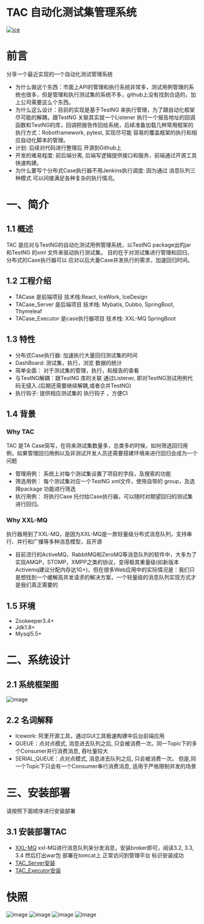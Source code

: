 # TAC 自动化测试集管理系统
[![ice](https://img.shields.io/badge/developing%20with-ICE-2077ff.svg)](https://github.com/alibaba/ice)

# 前言
分享一个最近实现的一个自动化测试管理系统
- 为什么做这个东西：市面上API的管理和执行系统非常多，测试用例管理的系统也很多，但是管理和执行测试集的系统不多，github上没有找到合适的，加上公司需要这么个东西。
- 为什么这么设计：目前的实现是基于TestNG 来执行管理，为了跟自动化框架尽可能的解耦，跟TestNG 关联其实就一个Listener 执行一个报告地址的回调函数和TestNG的库，回调把报告传回给系统，后续准备加载几种常用框架的 执行方式：Robotframework, pytest, 实现尽可能 容易的覆盖框架的执行和相应自动化脚本的管理。
- 计划: 后续对代码进行整理后 开源到Github上
- 开发的难易程度: 前后端分离, 后端写逻辑提供接口和服务，前端通过开源工具快速构建。
- 为什么要写个分布式Case执行器不用Jenkins执行调度: 因为通过 消息队列三种模式 可以间接满足各种复杂的执行情况。

# 一、简介
## 1.1 概述
TAC 是应对与TestNG的自动化测试用例管理系统，以TestNG package出的jar 和TestNG 的xml 文件来驱动执行测试集。
目的在于对测试集进行管理和回归，分布式的Case执行器可以 应对以后大量Case并发执行的需求，加速回归时间。

## 1.2 工程介绍
- TACase 是前端项目 技术栈:React, IceWork, IceDesign
- TACase_Server 是后端项目 技术栈: Mybatis, Dubbo, SpringBoot, Thymeleaf
- TACase_Executor 是case执行器项目 技术栈: XXL-MQ SpringBoot

## 1.3 特性
- 分布式Case执行器: 加速执行大量回归测试集的时间
- DashBoard: 测试集，执行，浏览 数据的统计
- 简单全面： 对于测试集的管理，执行，和报告的查看
- 与TestNG解耦：跟TestNG 库的关联 通过Listener, 即对TestNG测试用例代码无侵入.(后期还需要继续解耦,或者合并TestNG)
- 执行钩子: 提供相应测试集的 执行钩子 ，方便CI

## 1.4 背景
### Why TAC
TAC 是TA Case简写，在将来测试集数量多，总类多的时候，如何筛选回归用例，如果管理回归用例以及非测试开发人员还需要搭建环境来进行回归会成为一个问题
- 管理用例： 系统上对每个测试集设置了项目的字段，及搜索的功能
- 筛选用例： 每个测试集对应一个TestNG xml文件，使用自带的 group，及选择package 功能进行筛选
- 执行用例： 将执行Case 托付给Case执行器，可以随时对期望回归的测试集进行回归。

### Why XXL-MQ
执行器用到了XXL-MQ，是因为XXL-MQ是一款轻量级分布式消息队列，支持串行、并行和广播等多种消息模型，且开源
- 目前流行的ActiveMQ、RabbitMQ和ZeroMQ等消息队列的软件中，大多为了实现AMQP，STOMP，XMPP之类的协议，变得极其重量级(如新版本Activemq建议分配内存达1G+)，但在很多Web应用中的实际情况是：我们只是想找到一个缓解高并发请求的解决方案，一个轻量级的消息队列实现方式才是我们真正需要的

## 1.5 环境
- Zookeeper3.4+
- Jdk1.8+
- Mysql5.5+

# 二、系统设计
## 2.1 系统框架图
![image](https://github.com/yili1992/TAC/raw/master/assets/1.png)


## 2.2 名词解释
- Icework: 阿里开源工具，通过GUI工具极速构建中后台前端应用
- QUEUE：点对点模式, 消息进去队列之后, 只会被消费一次。同一Topic下的多个Consumer并行消费消息, 吞吐量较大
- SERIAL_QUEUE：点对点模式, 消息进去队列之后, 只会被消费一次。 但是,同一个Topic下只会有一个Consumer串行消费消息, 适用于严格限制并发的场景

# 三、安装部署
请按照下面顺序进行安装部署
## 3.1 安装部署TAC
- [XXL-MQ](http://www.xuxueli.com/xxl-mq/#/) xxl-MQ进行消息队列来分发消息，安装broker即可，阅读3.2, 3.3, 3.4 然后打出war包 部署在tomcat上 正常访问到管理平台 标识安装成功
- [TAC_Server安装](https://github.com/yili1992/TAC/tree/master/TACase_Server)
- [TAC_Executor安装](https://github.com/yili1992/TAC/tree/master/TAC_Executor)

# 快照
![image](https://github.com/yili1992/TAC/raw/master/assets/2.png)
![image](https://github.com/yili1992/TAC/raw/master/assets/3.png)
![image](https://github.com/yili1992/TAC/raw/master/assets/4.png)
![image](https://github.com/yili1992/TAC/raw/master/assets/5.png)

